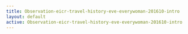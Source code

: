 ```yaml
---
title: Observation-eicr-travel-history-eve-everywoman-201610-intro
layout: default
active: Observation-eicr-travel-history-eve-everywoman-201610-intro
---
```


